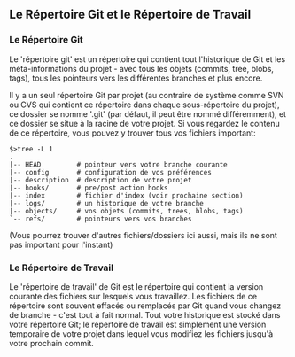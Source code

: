 ## Le Répertoire Git et le Répertoire de Travail ##

### Le Répertoire Git ###

Le 'répertoire git' est un répertoire qui contient tout l'historique de Git
et les méta-informations du projet - avec tous les objets (commits, tree,
blobs, tags), tous les pointeurs vers les différentes branches et plus
encore.

Il y a un seul répertoire Git par projet (au contraire de système comme SVN
ou CVS qui contient ce répertoire dans chaque sous-répertoire du projet),
ce dossier se nomme '.git' (par défaut, il peut être nommé différemment), et
ce dossier se situe à la racine de votre projet. Si vous regardez le contenu
de ce répertoire, vous pouvez y trouver tous vos fichiers important:

    $>tree -L 1
    .
    |-- HEAD         # pointeur vers votre branche courante
    |-- config       # configuration de vos préférences
    |-- description  # description de votre projet
    |-- hooks/       # pre/post action hooks
    |-- index        # fichier d'index (voir prochaine section)
    |-- logs/        # un historique de votre branche
    |-- objects/     # vos objets (commits, trees, blobs, tags)
    `-- refs/        # pointeurs vers vos branches

(Vous pourrez trouver d'autres fichiers/dossiers ici aussi, mais ils ne sont pas important pour
l'instant)

### Le Répertoire de Travail ###

Le 'répertoire de travail' de Git est le répertoire qui contient la version
courante des fichiers sur lesquels vous travaillez. Les fichiers de ce répertoire
sont souvent effacés ou remplacés par Git quand vous changez de branche - c'est
tout à fait normal. Tout votre historique est stocké dans votre répertoire Git;
le répertoire de travail est simplement une version temporaire de votre projet 
dans lequel vous modifiez les fichiers jusqu'à votre prochain commit.